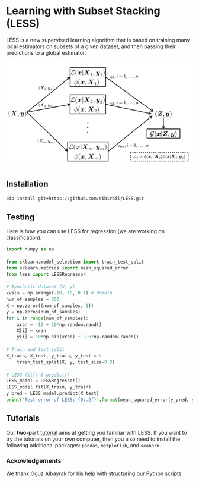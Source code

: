 # Learning with Subset Stacking (LESS)

LESS is a new supervised learning algorithm that is based on training many local estimators on subsets of a given dataset, and then passing their predictions to a global estimator.

![LESS](./img/LESS1Level.png)

## Installation

`pip install git+https://github.com/sibirbil/LESS.git`

## Testing

Here is how you can use LESS for regression (we are working on classification):

```python
import numpy as np

from sklearn.model_selection import train_test_split
from sklearn.metrics import mean_squared_error
from less import LESSRegressor

# Synthetic dataset (X, y)
xvals = np.arange(-10, 10, 0.1) # domain
num_of_samples = 200
X = np.zeros((num_of_samples, 1))
y = np.zeros(num_of_samples)
for i in range(num_of_samples):
    xran = -10 + 20*np.random.rand()
    X[i] = xran
    y[i] = 10*np.sin(xran) + 2.5*np.random.randn()

# Train and test split
X_train, X_test, y_train, y_test = \
    train_test_split(X, y, test_size=0.3)

# LESS fit() & predict()
LESS_model = LESSRegressor()
LESS_model.fit(X_train, y_train)
y_pred = LESS_model.predict(X_test)
print('Test error of LESS: {0:.2f}'.format(mean_squared_error(y_pred, y_test)))
```

## Tutorials

Our **two-part** [tutorial](https://colab.research.google.com/drive/183MRHH-i4XT3-HepHbIKVRPiwH7uMzrw?usp=sharing) aims at getting you familiar with LESS. If you want to try the tutorials on your own computer, then you also need to install the following additional packages: `pandas`, `matplotlib`, and `seaborn`.

### Ackowledgements

We thank Oguz Albayrak for his help with structuring our Python scripts.